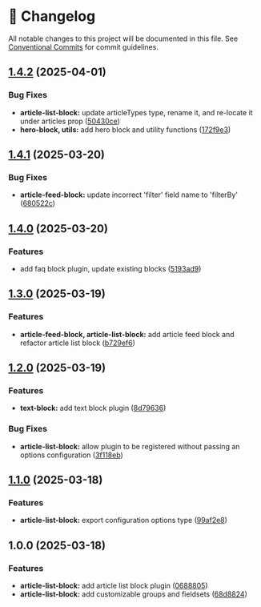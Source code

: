 <!-- markdownlint-disable --><!-- textlint-disable -->

# 📓 Changelog

All notable changes to this project will be documented in this file. See
[Conventional Commits](https://conventionalcommits.org) for commit guidelines.

## [1.4.2](https://github.com/jamestrenda/sanity-plugin-page-blocks/compare/v1.4.1...v1.4.2) (2025-04-01)

### Bug Fixes

- **article-list-block:** update articleTypes type, rename it, and re-locate it under articles prop ([50430ce](https://github.com/jamestrenda/sanity-plugin-page-blocks/commit/50430ce4d6992fc554c882c38c142180b58df315))
- **hero-block, utils:** add hero block and utility functions ([172f9e3](https://github.com/jamestrenda/sanity-plugin-page-blocks/commit/172f9e36350b1eeee0d898a5dae17d9cfa345b6a))

## [1.4.1](https://github.com/jamestrenda/sanity-plugin-page-blocks/compare/v1.4.0...v1.4.1) (2025-03-20)

### Bug Fixes

- **article-feed-block:** update incorrect 'filter' field name to 'filterBy' ([680522c](https://github.com/jamestrenda/sanity-plugin-page-blocks/commit/680522c1d6bc4693a2e0adab25c0d2f0af8a69b3))

## [1.4.0](https://github.com/jamestrenda/sanity-plugin-page-blocks/compare/v1.3.0...v1.4.0) (2025-03-20)

### Features

- add faq block plugin, update existing blocks ([5193ad9](https://github.com/jamestrenda/sanity-plugin-page-blocks/commit/5193ad995a4137840fa75e79ae41b925863e19de))

## [1.3.0](https://github.com/jamestrenda/sanity-plugin-page-blocks/compare/v1.2.0...v1.3.0) (2025-03-19)

### Features

- **article-feed-block, article-list-block:** add article feed block and refactor article list block ([b729ef6](https://github.com/jamestrenda/sanity-plugin-page-blocks/commit/b729ef64f0795a42755b24e8df330552bf7b1726))

## [1.2.0](https://github.com/jamestrenda/sanity-plugin-page-blocks/compare/v1.1.0...v1.2.0) (2025-03-19)

### Features

- **text-block:** add text block plugin ([8d79636](https://github.com/jamestrenda/sanity-plugin-page-blocks/commit/8d7963603a677bcc984b19e0412c8ddd9b5c6887))

### Bug Fixes

- **article-list-block:** allow plugin to be registered without passing an options configuration ([3f118eb](https://github.com/jamestrenda/sanity-plugin-page-blocks/commit/3f118ebfc15127147432cb1d868f0f3988da4867))

## [1.1.0](https://github.com/jamestrenda/sanity-plugin-page-blocks/compare/v1.0.0...v1.1.0) (2025-03-18)

### Features

- **article-list-block:** export configuration options type ([99af2e8](https://github.com/jamestrenda/sanity-plugin-page-blocks/commit/99af2e8fb90119a0475356a86b98d13dd383b7e5))

## 1.0.0 (2025-03-18)

### Features

- **article-list-block:** add article list block plugin ([0688805](https://github.com/jamestrenda/sanity-plugin-page-blocks/commit/0688805433cfe29b2d34a4b3207b9d0878ab97c4))
- **article-list-block:** add customizable groups and fieldsets ([68d8824](https://github.com/jamestrenda/sanity-plugin-page-blocks/commit/68d882442f7f1cb05ecfaa1be521476527c11275))
